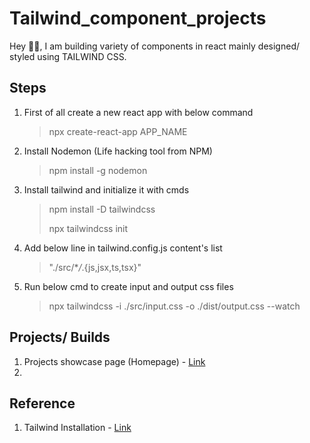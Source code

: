 # Tailwind_component_projects

Hey 🙋‍♂️, I am building variety of components in react mainly designed/ styled using TAILWIND CSS.

## Steps

1. First of all create a new react app with below command
   > npx create-react-app APP_NAME
2. Install Nodemon (Life hacking tool from NPM)
   > npm install -g nodemon
3. Install tailwind and initialize it with cmds

   > npm install -D tailwindcss
   >
   > npx tailwindcss init

4. Add below line in tailwind.config.js content's list
   > "./src/\*_/_.{js,jsx,ts,tsx}"
5. Run below cmd to create input and output css files
   > npx tailwindcss -i ./src/input.css -o ./dist/output.css --watch

## Projects/ Builds

1. Projects showcase page (Homepage) - [Link](https://google.com])
2.

## Reference

1. Tailwind Installation - [Link](https://tailwindcss.com/docs/installation)
